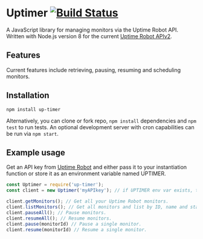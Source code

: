 # Uptimer [![Build Status](https://travis-ci.org/nsmeds/uptimer.svg?branch=master)](https://travis-ci.org/nsmeds/uptimer)

A JavaScript library for managing monitors via the Uptime Robot API. Written with Node.js version 8 for the current [Uptime Robot APIv2](https://uptimerobot.com/api).

## Features
Current features include retrieving, pausing, resuming and scheduling monitors.

## Installation
```npm install up-timer```

Alternatively, you can clone or fork repo, `npm install` dependencies and `npm test` to run tests. An optional development server with cron capabilities can be run via `npm start`.

## Example usage
Get an API key from [Uptime Robot](https://uptimerobot.com/api) and either pass it to your instantiation function or store it as an environment variable named UPTIMER.
```javascript
const Uptimer = require('up-timer');
const client = new Uptimer('myAPIkey'); // if UPTIMER env var exists, this function can be called without arguments

client.getMonitors(); // Get all your Uptime Robot monitors. 
client.listMonitors(); // Get all monitors and list by ID, name and status.
client.pauseAll(); // Pause monitors.
client.resumeAll(); // Resume monitors.
client.pause(monitorId) // Pause a single monitor.
client.resume(monitorId) // Resume a single monitor.
```